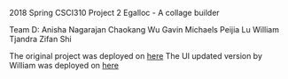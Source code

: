 2018 Spring CSCI310
Project 2 Egalloc - A collage builder

Team D:
	Anisha Nagarajan
	Chaokang Wu
	Gavin Michaels
	Peijia Lu
	William Tjandra
	Zifan Shi

The original project was deployed on [here](https://egalloc.herokuapp.com)
The UI updated version by William was deployed on [here](https://e-galloc.herokuapp.com)
